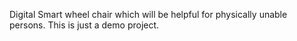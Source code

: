 Digital Smart wheel chair which will be helpful for physically unable persons. This is just a demo project.
